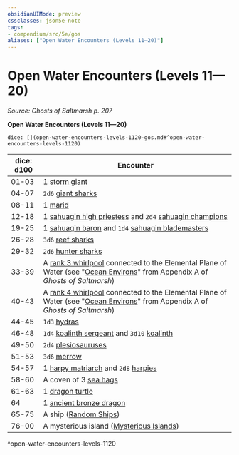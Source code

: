 ```yaml
---
obsidianUIMode: preview
cssclasses: json5e-note
tags:
- compendium/src/5e/gos
aliases: ["Open Water Encounters (Levels 11—20)"]
---
```

# Open Water Encounters (Levels 11—20)
*Source: Ghosts of Saltmarsh p. 207* 

**Open Water Encounters (Levels 11—20)**

`dice: [](open-water-encounters-levels-1120-gos.md#^open-water-encounters-levels-1120)`

| dice: d100 | Encounter |
|------------|-----------|
| 01-03 | 1 [storm giant](Mechanics/bestiary/giant/storm-giant.md) |
| 04-07 | `2d6` [giant sharks](Mechanics/bestiary/beast/giant-shark.md) |
| 08-11 | 1 [marid](Mechanics/bestiary/elemental/marid.md) |
| 12-18 | 1 [sahuagin high priestess](Mechanics/bestiary/humanoid/sahuagin-high-priestess-gos.md) and `2d4` [sahuagin champions](Mechanics/bestiary/humanoid/sahuagin-champion-gos.md) |
| 19-25 | 1 [sahuagin baron](Mechanics/bestiary/humanoid/sahuagin-baron.md) and `1d4` [sahuagin blademasters](Mechanics/bestiary/humanoid/sahuagin-blademaster-gos.md) |
| 26-28 | `3d6` [reef sharks](Mechanics/bestiary/beast/reef-shark.md) |
| 29-32 | `2d6` [hunter sharks](Mechanics/bestiary/beast/hunter-shark.md) |
| 33-39 | A [rank 3 whirlpool](Mechanics/tables/whirlpools-whirlpool-rank-gos.md) connected to the Elemental Plane of Water (see "[Ocean Environs](Mechanics/Rules/variant-rules/ocean-environs-gos.md)" from Appendix A of *Ghosts of Saltmarsh*) |
| 40-43 | A [rank 4 whirlpool](Mechanics/tables/whirlpools-whirlpool-rank-gos.md) connected to the Elemental Plane of Water (see "[Ocean Environs](Mechanics/Rules/variant-rules/ocean-environs-gos.md)" from Appendix A of *Ghosts of Saltmarsh*) |
| 44-45 | `1d3` [hydras](Mechanics/bestiary/monstrosity/hydra.md) |
| 46-48 | `1d4` [koalinth sergeant](Mechanics/bestiary/humanoid/koalinth-sergeant-gos.md) and `3d10` [koalinth](Mechanics/bestiary/humanoid/koalinth-gos.md) |
| 49-50 | `2d4` [plesiosauruses](Mechanics/bestiary/beast/plesiosaurus.md) |
| 51-53 | `3d6` [merrow](Mechanics/bestiary/monstrosity/merrow.md) |
| 54-57 | 1 [harpy matriarch](Mechanics/bestiary/monstrosity/harpy-matriarch-gos.md) and `2d8` [harpies](Mechanics/bestiary/monstrosity/harpy.md) |
| 58-60 | A coven of 3 [sea hags](Mechanics/bestiary/fey/sea-hag.md) |
| 61-63 | 1 [dragon turtle](Mechanics/bestiary/dragon/dragon-turtle.md) |
| 64 | 1 [ancient bronze dragon](Mechanics/bestiary/dragon/ancient-bronze-dragon.md) |
| 65-75 | A ship ([Random Ships](Mechanics/Rules/variant-rules/random-ships-gos.md)) |
| 76-00 | A mysterious island ([Mysterious Islands](Mechanics/Rules/variant-rules/mysterious-islands-gos.md)) |
^open-water-encounters-levels-1120